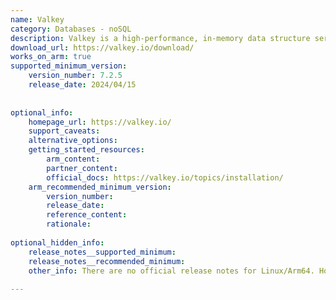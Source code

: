 ```yaml
---
name: Valkey
category: Databases - noSQL
description: Valkey is a high-performance, in-memory data structure server optimized for key-value workloads. It supports a rich set of native data types and features an extensible plugin architecture for custom data structures and access patterns.
download_url: https://valkey.io/download/
works_on_arm: true
supported_minimum_version:
    version_number: 7.2.5
    release_date: 2024/04/15
 
 
optional_info:
    homepage_url: https://valkey.io/
    support_caveats:
    alternative_options:
    getting_started_resources:
        arm_content:
        partner_content:
        official_docs: https://valkey.io/topics/installation/
    arm_recommended_minimum_version:
        version_number:
        release_date:
        reference_content:
        rationale:
 
optional_hidden_info:
    release_notes__supported_minimum:
    release_notes__recommended_minimum:
    other_info: There are no official release notes for Linux/Arm64. However, the first release in the downloads section, i.e. 7.2.5, releases artifacts for Arm64.
 
---
```

